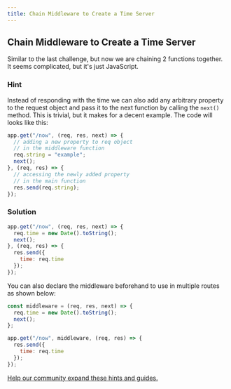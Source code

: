 ```yaml
---
title: Chain Middleware to Create a Time Server
---
```

## Chain Middleware to Create a Time Server

<!-- The article goes here, in GitHub-flavored Markdown. Feel free to add YouTube videos, images, and CodePen/JSBin embeds  -->

Similar to the last challenge, but now we are chaining 2 functions together. It seems complicated, but it's just JavaScript.

### Hint

Instead of responding with the time we can also add any arbitrary property to the request object and pass it to the next function by calling the `next()` method. This is trivial, but it makes for a decent example. The code will looks like this:

```javascript
app.get("/now", (req, res, next) => {
  // adding a new property to req object
  // in the middleware function
  req.string = "example";
  next();
}, (req, res) => {
  // accessing the newly added property
  // in the main function
  res.send(req.string);
});
```

### Solution

```javascript
app.get("/now", (req, res, next) => {
  req.time = new Date().toString();
  next();
}, (req, res) => {
  res.send({
    time: req.time
  });
});
```

You can also declare the middleware beforehand to use in multiple routes as shown below:

```javascript
const middleware = (req, res, next) => {
  req.time = new Date().toString();
  next();
};

app.get("/now", middleware, (req, res) => {
  res.send({
    time: req.time
  });
});
```

[Help our community expand these hints and guides.](https://github.com/freeCodeCamp/freeCodeCamp/blob/master/guide/english/certifications/apis-and-microservices/basic-node-and-express/chain-middleware-to-create-a-time-server/index.md)
